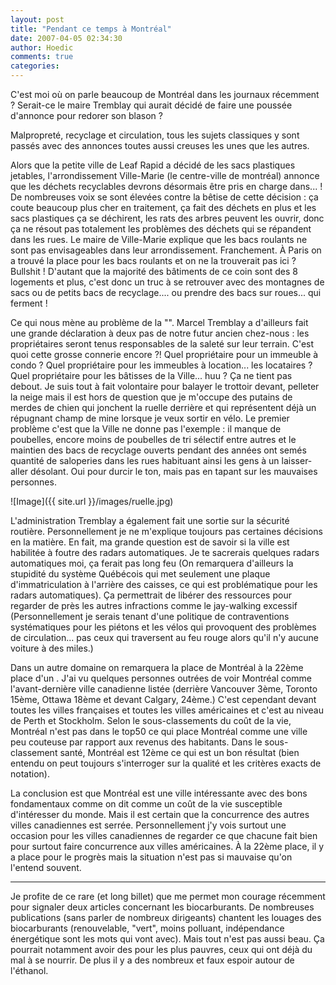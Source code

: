 ```yaml
---
layout: post
title: "Pendant ce temps à Montréal"
date: 2007-04-05 02:34:30
author: Hoedic
comments: true
categories: 
---
```



C'est moi où on parle beaucoup de Montréal dans les journaux récemment ? Serait-ce le maire Tremblay qui aurait décidé de faire une poussée d'annonce pour redorer son blason ?

Malpropreté, recyclage et circulation, tous les sujets classiques y sont passés avec des annonces toutes aussi creuses les unes que les autres.

Alors que la petite ville de Leaf Rapid a décidé de  les sacs plastiques jetables, l'arrondissement Ville-Marie (le centre-ville de montréal) annonce que les déchets recyclables devrons désormais être pris en charge dans...  ! De nombreuses voix se sont élevées contre la bêtise de cette décision : ça coute beaucoup plus cher en traitement, ça fait des déchets en plus et les sacs plastiques ça se déchirent, les rats des arbres peuvent les ouvrir, donc ça ne résout pas totalement les problèmes des déchets qui se répandent dans les rues. Le maire de Ville-Marie explique que les bacs roulants ne sont pas envisageables dans leur arrondissement. Franchement. À Paris on a trouvé la place pour les bacs roulants et on ne la trouverait pas ici ? Bullshit ! D'autant que la majorité des bâtiments de ce coin sont des 8 logements et plus, c'est donc un truc à se retrouver avec des montagnes de sacs ou de petits bacs de recyclage.... ou prendre des bacs sur roues... qui ferment !

Ce qui nous mène au problème de la "". Marcel Tremblay a d'ailleurs fait une grande déclaration à deux pas de notre futur ancien chez-nous : les propriétaires seront tenus responsables de la saleté sur leur terrain. C'est quoi cette grosse connerie encore ?! Quel propriétaire pour un immeuble à condo ? Quel propriétaire pour les immeubles à location... les locataires ? Quel propriétaire pour les bâtisses de la Ville... huu ? Ça ne tient pas debout. Je suis tout à fait volontaire pour balayer le trottoir devant, pelleter la neige mais il est hors de question que je m'occupe des putains de merdes de chien qui jonchent la ruelle derrière et qui représentent déjà un répugnant champ de mine lorsque je veux sortir en vélo. Le premier problème c'est que la Ville ne donne pas l'exemple : il manque de poubelles, encore moins de poubelles de tri sélectif entre autres et le maintien des bacs de recyclage ouverts pendant des années ont semés quantité de saloperies dans les rues habituant ainsi les gens à un laisser-aller désolant. Oui pour durcir le ton, mais pas en tapant sur les mauvaises personnes.

![Image]({{ site.url }}/images/ruelle.jpg)


L'administration Tremblay a également fait une sortie sur la sécurité routière. Personnellement je ne m'explique toujours pas certaines décisions en la matière. En fait, ma grande question est de savoir si la ville est habilitée à foutre des radars automatiques. Je te sacrerais quelques radars automatiques moi, ça ferait pas long feu (On remarquera d'ailleurs la stupidité du système Québécois qui met seulement une plaque d'immatriculation à l'arrière des caisses, ce qui est problématique pour les radars automatiques). Ça permettrait de libérer des ressources pour regarder de près les autres infractions comme le jay-walking excessif (Personnellement je serais tenant d'une politique de contraventions systématiques pour les piétons et les vélos qui provoquent des problèmes de circulation... pas ceux qui traversent au feu rouge alors qu'il n'y aucune voiture à des miles.)

Dans un autre domaine on remarquera la place de Montréal à la 22ème place d'un . J'ai vu quelques personnes outrées de voir Montréal comme l'avant-dernière ville canadienne listée (derrière Vancouver 3ème, Toronto 15ème, Ottawa 18ème et devant Calgary, 24ème.) C'est cependant devant toutes les villes françaises et toutes les villes américaines et c'est au niveau de Perth et Stockholm. Selon le sous-classements du coût de la vie, Montréal n'est pas dans le top50 ce qui place Montréal comme une ville peu couteuse par rapport aux revenus des habitants. Dans le sous-classement santé, Montréal est 12ème ce qui est un bon résultat (bien entendu on peut toujours s'interroger sur la qualité et les critères exacts de notation).

La conclusion est que Montréal est une ville intéressante avec des bons fondamentaux comme on dit comme un coût de la vie susceptible d'intéresser du monde. Mais il est certain que la concurrence des autres villes canadiennes est serrée. Personnellement j'y vois surtout une occasion pour les villes canadiennes de regarder ce que chacune fait bien pour surtout faire concurrence aux villes américaines. À la 22ème place, il y a place pour le progrès mais la situation n'est pas si mauvaise qu'on l'entend souvent.

***

Je profite de ce rare (et long billet) que me permet mon courage récemment pour signaler deux articles concernant les biocarburants. De nombreuses publications (sans parler de nombreux dirigeants) chantent les louages des biocarburants (renouvelable, "vert", moins polluant, indépendance énergétique sont les mots qui vont avec). Mais tout n'est pas aussi beau. Ça pourrait notamment avoir des  pour les plus pauvres, ceux qui ont déjà du mal à se nourrir. De plus il y a des nombreux  et faux espoir autour de l'éthanol.